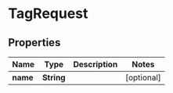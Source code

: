 

# TagRequest


## Properties

| Name | Type | Description | Notes |
|------------ | ------------- | ------------- | -------------|
|**name** | **String** |  |  [optional] |




